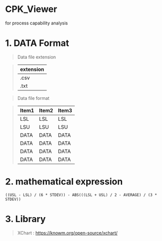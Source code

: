 # CPK_Viewer
for process capability analysis
 
# 1. DATA Format

> Data file extension

>extension |
>------------ | 
>.csv | 
>.txt |

> Data file format

>Item1 | Item2 | Item3
>------------ | ------------- | ------------ |
>LSL | LSL | LSL |
>LSU | LSU | LSU |
>DATA | DATA | DATA |
>DATA | DATA | DATA |
>DATA | DATA | DATA |
>DATA | DATA | DATA |

# 2. mathematical expression

```
((USL - LSL) / (6 * STDEV)) - ABS(((LSL + USL) / 2 - AVERAGE) / (3 * STDEV)) 
```

# 3. Library

> XChart : https://knowm.org/open-source/xchart/
